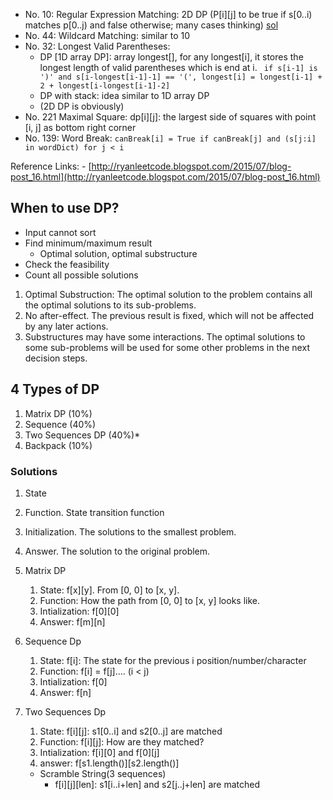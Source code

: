 * No.  10: Regular Expression Matching: 2D DP (P[i][j] to be true if s[0..i) matches p[0..j) and false otherwise; many cases thinking) [sol](https://discuss.leetcode.com/topic/17852/9-lines-16ms-c-dp-solutions-with-explanations)
* No.  44: Wildcard Matching: similar to 10
* No.  32: Longest Valid Parentheses: 
    - DP [1D array DP]: array longest[], for any longest[i], it stores the longest length of valid parentheses which is end at i.
` if s[i-1] is ')' and s[i-longest[i-1]-1] == '(', longest[i] = longest[i-1] + 2 + longest[i-longest[i-1]-2]`
    - DP with stack: idea similar to 1D array DP
    - (2D DP is obviously) 
* No. 221 Maximal Square: dp[i][j]: the largest side of squares with point [i, j] as bottom right corner
* No. 139: Word Break: `canBreak[i] = True if canBreak[j] and (s[j:i] in wordDict) for j < i`


Reference Links:
    - [http://ryanleetcode.blogspot.com/2015/07/blog-post_16.html](http://ryanleetcode.blogspot.com/2015/07/blog-post_16.html)

## When to use DP?

- Input cannot sort
- Find minimum/maximum result
    - Optimal solution, optimal substructure
- Check the feasibility
- Count all possible solutions

1. Optimal Substruction: The optimal solution to the problem contains all the optimal solutions to its sub-problems.
2. No after-effect. The previous result is fixed, which will not be affected by any later actions.
3. Substructures may have some interactions. The optimal solutions to some sub-problems will be used for some other problems in the next decision steps.


## 4 Types of DP

1. Matrix DP (10%)
2. Sequence (40%)
3. Two Sequences DP (40%)*
4. Backpack (10%)

### Solutions
1. State
2. Function. State transition function
3. Initialization. The solutions to the smallest problem.
4. Answer. The solution to the original problem.

1. Matrix DP
    1. State: f[x][y]. From [0, 0] to [x, y].
    2. Function: How the path from [0, 0] to [x, y] looks like.
    3. Intialization: f[0][0]
    4. Answer: f[m][n]
2. Sequence Dp
    1. State: f[i]: The state for the previous i position/number/character
    2. Function: f[i] = f[j].... (i < j)
    3. Intialization: f[0]
    4. Answer: f[n]
3. Two Sequences Dp
    1. State: f[i][j]: s1[0..i] and s2[0..j] are matched
    2. Function: f[i][j]: How are they matched?
    3. Intialization: f[i][0] and f[0][j]
    4. answer: f[s1.length()][s2.length()]

    - Scramble String(3 sequences)
        - f[i][j][len]: s1[i..i+len] and s2[j..j+len] are matched

